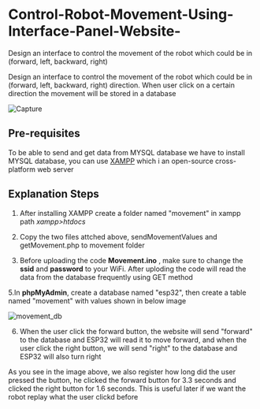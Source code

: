 # Control-Robot-Movement-Using-Interface-Panel-Website-
Design an interface to control the movement of the robot which could be in (forward, left, backward, right)

Design an interface to control the movement of the robot which could be in (forward, left, backward, right) direction. When user click on a certain direction the movement will be stored in a database

![Capture](https://user-images.githubusercontent.com/90250848/189161097-7158cf1e-eefd-4400-b449-2239b79d1279.PNG)



## Pre-requisites
 To be able to send and get data from MYSQL database we have to install MYSQL database, you can use [XAMPP](https://www.apachefriends.org/) which i an open-source cross-platform web server
 
 ## Explanation Steps
 1. After installing XAMPP create a folder named "movement" in xampp path *xampp>htdocs*
 
 2. Copy the two files attched above, sendMovementValues and getMovement.php to movement folder
 

4. Before uploading the code **Movement.ino** , make sure to change the **ssid** and **password** to your WiFi. After uploding the code will read the data from the database frequently using GET method

5.In **phpMyAdmin**, create a database named "esp32", then create a table named "movement" with values shown in below image

![movement_db](https://user-images.githubusercontent.com/90250848/189160248-e6c97409-0692-409f-9f14-edc4ab140f9f.jpg)


6. When the user click the forward button, the website will send "forward" to the database and ESP32 will read it to move forward, and when the user click the right button, we will send "right" to the database and ESP32 will also turn right

As you see in the image above, we also register how long did the user pressed the button, he clicked the forward button for 3.3 seconds and clicked the right button for 1.6 seconds. This is useful later if we want the robot replay what the user clickd before

